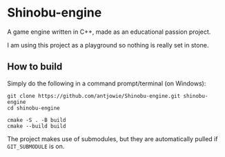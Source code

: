 # Shinobu-engine
A game engine written in C++, made as an educational passion project.

I am using this project as a playground so nothing is really set in stone.

## How to build
Simply do the following in a command prompt/terminal (on Windows):
```
git clone https://github.com/antjowie/Shinobu-engine.git shinobu-engine
cd shinobu-engine

cmake -S . -B build
cmake --build build
```
The project makes use of submodules, but they are automatically pulled if `GIT_SUBMODULE` is on.